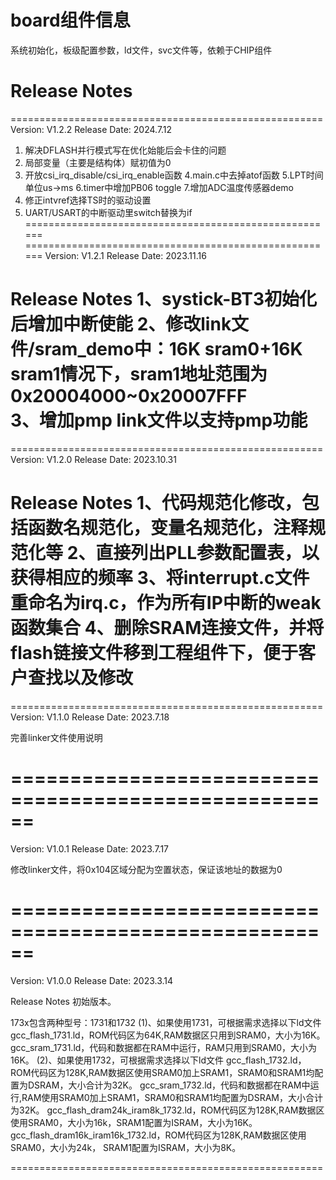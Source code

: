 # board组件信息
系统初始化，板级配置参数，ld文件，svc文件等，依赖于CHIP组件

# Release Notes

======================================================
Version: V1.2.2
Release Date: 2024.7.12

1. 解决DFLASH并行模式写在优化始能后会卡住的问题
2. 局部变量（主要是结构体）赋初值为0
3. 开放csi_irq_disable/csi_irq_enable函数
4.main.c中去掉atof函数
5.LPT时间单位us->ms
6.timer中增加PB06 toggle
7.增加ADC温度传感器demo
8. 修正intvref选择TS时的驱动设置
9. UART/USART的中断驱动里switch替换为if
======================================================
======================================================
Version: V1.2.1
Release Date: 2023.11.16

Release Notes
1、systick-BT3初始化后增加中断使能
2、修改link文件/sram_demo中：16K sram0+16K sram1情况下，sram1地址范围为0x20004000~0x20007FFF  
3、增加pmp link文件以支持pmp功能
======================================================
======================================================
Version: V1.2.0
Release Date: 2023.10.31

Release Notes
1、代码规范化修改，包括函数名规范化，变量名规范化，注释规范化等
2、直接列出PLL参数配置表，以获得相应的频率
3、将interrupt.c文件重命名为irq.c，作为所有IP中断的weak函数集合
4、删除SRAM连接文件，并将flash链接文件移到工程组件下，便于客户查找以及修改
======================================================
======================================================
Version: V1.1.0
Release Date: 2023.7.18

完善linker文件使用说明
	  
======================================================	  
======================================================
Version: V1.0.1
Release Date: 2023.7.17

修改linker文件，将0x104区域分配为空置状态，保证该地址的数据为0
	  
======================================================	  
======================================================
Version: V1.0.0
Release Date: 2023.3.14

Release Notes
初始版本。

173x包含两种型号：1731和1732
(1)、如果使用1731，可根据需求选择以下ld文件
      gcc_flash_1731.ld，ROM代码区为64K,RAM数据区只用到SRAM0，大小为16K。
      gcc_sram_1731.ld，代码和数据都在RAM中运行，RAM只用到SRAM0，大小为16K。
(2)、如果使用1732，可根据需求选择以下ld文件
      gcc_flash_1732.ld，ROM代码区为128K,RAM数据区使用SRAM0加上SRAM1，SRAM0和SRAM1均配置为DSRAM，大小合计为32K。
      gcc_sram_1732.ld，代码和数据都在RAM中运行,RAM使用SRAM0加上SRAM1，SRAM0和SRAM1均配置为DSRAM，大小合计为32K。
      gcc_flash_dram24k_iram8k_1732.ld，ROM代码区为128K,RAM数据区使用SRAM0，大小为16k，SRAM1配置为ISRAM，大小为16K。
      gcc_flash_dram16k_iram16k_1732.ld，ROM代码区为128K,RAM数据区使用SRAM0，大小为24k， SRAM1配置为ISRAM，大小为8K。
	  
	  
======================================================	  